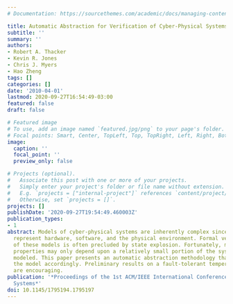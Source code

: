 ```yaml
---
# Documentation: https://sourcethemes.com/academic/docs/managing-content/

title: Automatic Abstraction for Verification of Cyber-Physical Systems
subtitle: ''
summary: ''
authors:
- Robert A. Thacker
- Kevin R. Jones
- Chris J. Myers
- Hao Zheng
tags: []
categories: []
date: '2010-04-01'
lastmod: 2020-09-27T16:54:49-03:00
featured: false
draft: false

# Featured image
# To use, add an image named `featured.jpg/png` to your page's folder.
# Focal points: Smart, Center, TopLeft, Top, TopRight, Left, Right, BottomLeft, Bottom, BottomRight.
image:
  caption: ''
  focal_point: ''
  preview_only: false

# Projects (optional).
#   Associate this post with one or more of your projects.
#   Simply enter your project's folder or file name without extension.
#   E.g. `projects = ["internal-project"]` references `content/project/deep-learning/index.md`.
#   Otherwise, set `projects = []`.
projects: []
publishDate: '2020-09-27T19:54:49.460003Z'
publication_types:
- 1
abstract: Models of cyber-physical systems are inherently complex since they must
  represent hardware, software, and the physical environment. Formal verification
  of these models is often precluded by state explosion. Fortunately, many important
  properties may only depend upon a relatively small portion of the system being accurately
  modeled. This paper presents an automatic abstraction methodology that simplifies
  the model accordingly. Preliminary results on a fault-tolerant temperature sensor
  are encouraging.
publication: '*Proceedings of the 1st ACM/IEEE International Conference on Cyber-Physical
  Systems*'
doi: 10.1145/1795194.1795197
---
```

